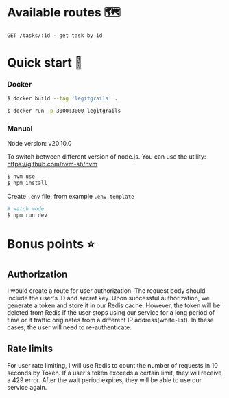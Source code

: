 # Available routes 🗺️
```
GET /tasks/:id - get task by id
```
# Quick start 🚀
### Docker

```bash
$ docker build --tag 'legitgrails' .

$ docker run -p 3000:3000 legitgrails 
```

### Manual
Node version: v20.10.0

To switch between different version of node.js. You can use the utility:
https://github.com/nvm-sh/nvm
```bash
$ nvm use
$ npm install
```
Create `.env` file, from example `.env.template`


```bash
# watch mode
$ npm run dev
```


# Bonus points ⭐

## Authorization
I would create a route for user authorization. The request body should include the user's ID and secret key.
Upon successful authorization, we generate a token and store it in our Redis cache.
However, the token will be deleted from Redis if the user stops using our service 
for a long period of time or if traffic originates from a different IP address(white-list).
In these cases, the user will need to re-authenticate.
## Rate limits
For user rate limiting, I will use Redis to count the number of requests in 10 seconds by Token.
If a user's token exceeds a certain limit, they will receive a 429 error.
After the wait period expires, they will be able to use our service again.
